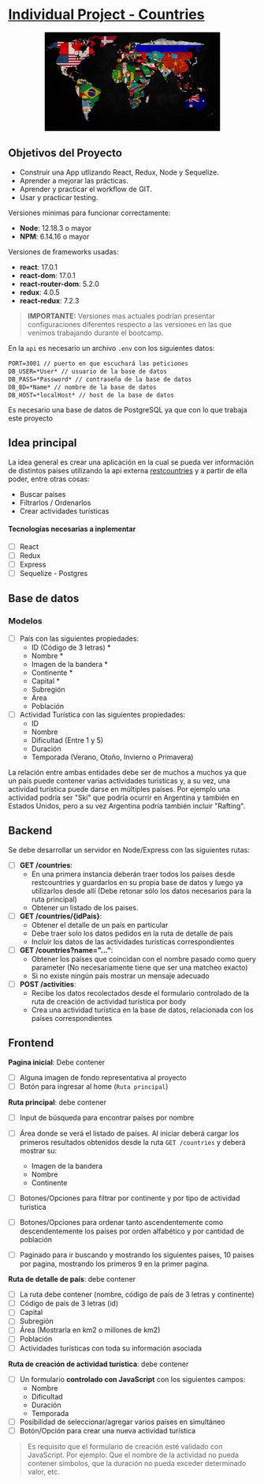 # [Individual Project - Countries](https://pi-countries-main-omega.vercel.app/)

<p align="center">
  <img height="200" src="./client/src/img/bg_Countries.jpg" />
</p>

## Objetivos del Proyecto

- Construir una App utlizando React, Redux, Node y Sequelize.
- Aprender a mejorar las prácticas.
- Aprender y practicar el workflow de GIT.
- Usar y practicar testing.

<p>
    Versiones minimas para funcionar correctamente:
</p>

- __Node__: 12.18.3 o mayor
- __NPM__: 6.14.16 o mayor

Versiones de frameworks usadas:

- __react__: 17.0.1
- __react-dom__: 17.0.1
- __react-router-dom__: 5.2.0
- __redux__: 4.0.5
- __react-redux__: 7.2.3


> __IMPORTANTE:__ Versiones mas actuales podrían presentar configuraciones diferentes respecto a las versiones en las que venimos trabajando durante el bootcamp.

En la `api` es necesario un archivo `.env`  con los siguientes datos:

```env
PORT=3001 // puerto en que escuchará las peticiones
DB_USER=*User* // usuario de la base de datos
DB_PASS=*Password* // contraseña de la base de datos
DB_BD=*Name* // nombre de la base de datos
DB_HOST=*localHost* // host de la base de datos
```
Es necesario una base de datos de PostgreSQL ya que con lo que trabaja este proyecto

## Idea principal

La idea general es crear una aplicación en la cual se pueda ver información de  distintos paises utilizando la api externa [restcountries](https://restcountries.com/) y a partir de ella poder, entre otras cosas:

- Buscar paises
- Filtrarlos / Ordenarlos
- Crear actividades turísticas

#### Tecnologías necesarias a inplementar

- [ ] React
- [ ] Redux
- [ ] Express
- [ ] Sequelize - Postgres

## Base de datos

### Modelos

- [ ] País con las siguientes propiedades:
  - ID (Código de 3 letras) *
  - Nombre *
  - Imagen de la bandera *
  - Continente *
  - Capital *
  - Subregión
  - Área
  - Población
- [ ] Actividad Turística con las siguientes propiedades:
  - ID
  - Nombre
  - Dificultad (Entre 1 y 5)
  - Duración
  - Temporada (Verano, Otoño, Invierno o Primavera)

La relación entre ambas entidades debe ser de muchos a muchos ya que un país puede contener varias actividades turísticas y, a su vez, una actividad turística puede darse en múltiples países. Por ejemplo una actividad podría ser "Ski" que podría ocurrir en Argentina y también en Estados Unidos, pero a su vez Argentina podría también incluir "Rafting".

## Backend

Se debe desarrollar un servidor en Node/Express con las siguientes rutas:

- [ ] __GET /countries__:
  - En una primera instancia deberán traer todos los países desde restcountries y guardarlos en su propia base de datos y luego ya utilizarlos desde allí (Debe retonar sólo los datos necesarios para la ruta principal)
  - Obtener un listado de los paises.
- [ ] __GET /countries/{idPais}__:
  - Obtener el detalle de un país en particular
  - Debe traer solo los datos pedidos en la ruta de detalle de país
  - Incluir los datos de las actividades turísticas correspondientes
- [ ] __GET /countries?name="..."__:
  - Obtener los países que coincidan con el nombre pasado como query parameter (No necesariamente tiene que ser una matcheo exacto)
  - Si no existe ningún país mostrar un mensaje adecuado
- [ ] __POST /activities__:
  - Recibe los datos recolectados desde el formulario controlado de la ruta de creación de actividad turística por body
  - Crea una actividad turística en la base de datos, relacionada con los países correspondientes

## Frontend

__Pagina inicial__: Debe contener

- [ ] Alguna imagen de fondo representativa al proyecto
- [ ] Botón para ingresar al home (`Ruta principal`)

__Ruta principal__: debe contener

- [ ] Input de búsqueda para encontrar países por nombre

- [ ] Área donde se verá el listado de países. Al iniciar deberá cargar los primeros resultados obtenidos desde la ruta `GET /countries` y deberá mostrar su:
  - Imagen de la bandera
  - Nombre
  - Continente
- [ ] Botones/Opciones para filtrar por continente y por tipo de actividad turística

- [ ] Botones/Opciones para ordenar tanto ascendentemente como descendentemente los países por orden alfabético y por cantidad de población

- [ ] Paginado para ir buscando y mostrando los siguientes paises, 10 paises por pagina, mostrando los primeros 9 en la primer pagina.

__Ruta de detalle de país__: debe contener

- [ ] La ruta debe contener (nombre, código de país de 3 letras y continente)
- [ ] Código de país de 3 letras (id)
- [ ] Capital
- [ ] Subregión
- [ ] Área (Mostrarla en km2 o millones de km2)
- [ ] Población
- [ ] Actividades turísticas con toda su información asociada

__Ruta de creación de actividad turística__: debe contener

- [ ] Un formulario __controlado con JavaScript__ con los siguientes campos:
  - Nombre
  - Dificultad
  - Duración
  - Temporada
- [ ] Posibilidad de seleccionar/agregar varios países en simultáneo
- [ ] Botón/Opción para crear una nueva actividad turística

> Es requisito que el formulario de creación esté validado con JavaScript. Por ejemplo: Que el nombre de la actividad no pueda contener símbolos, que la duración no pueda exceder determinado valor, etc.

